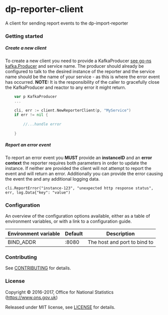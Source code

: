 dp-reporter-client
================

A client for sending report events to the dp-import-reporter

### Getting started
##### Create a new client
To create a new client you need to provide a KafkaProducer [see go-ns kafka.Producer](https://github.com/ONSdigital/go-ns/blob/master/kafka/producer.go) 
and service name. The producer should already be configured to talk to the desired instance of the reporter and the 
service name should be the name of your service - as this is where the error event has occurred. __NOTE:__ It is the 
responsibility of the caller to gracefully close the KafkaProducer and reactor to any error it might return.
```go
	var p KafkaProducer
	...

	cli, err := client.NewReporterClient(p, "MyService")
	if err != nil {
 
		//...handle error
 
	}
```
##### Report an error event
To report an error event you __MUST__ provide an __instanceID__ and an __error context__ the reporter requires 
both parameters in order to update the instance. If neither are provided the client will not attempt to report the 
event and will return an error. Additionally you can provide the error causing the event the and any additional 
logging data.
```
cli.ReportError("instance-123", "unexpected http response status", err, log.Data{"key": "value")
```

### Configuration

An overview of the configuration options available, either as a table of
environment variables, or with a link to a configuration guide.

| Environment variable | Default | Description
| -------------------- | ------- | -----------
| BIND_ADDR            | :8080   | The host and port to bind to

### Contributing

See [CONTRIBUTING](CONTRIBUTING.md) for details.

### License

Copyright © 2016-2017, Office for National Statistics (https://www.ons.gov.uk)

Released under MIT license, see [LICENSE](LICENSE.md) for details.
